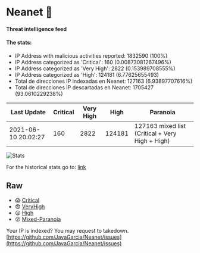 # Neanet :hocho:
#### Threat intelligence feed
#### The stats:

- IP Address with malicious activities reported: 1832590 (100%)
- IP Address categorized as 'Critical':  160 (0.00873081267496%)
- IP Address categorized as 'Very High':  2822 (0.153989708555%)
- IP Address categorized as 'High':  124181 (6.77625655493)
- Total de direcciones IP indexadas en Neanet:  127163 (6.93897707616%)
- Total de direcciones IP descartadas en Neanet:  1705427 (93.0610229238%)

| Last Update | Critical | Very High | High | Paranoia |
| --- | --- | --- | --- | --- |
| 2021-06-10 20:02:27 | 160 | 2822 | 124181 | 127163 mixed list (Critical + Very High + High)|

![Stats](https://docs.google.com/spreadsheets/d/e/2PACX-1vSnaNMIXVabIpDJjufMlzH7poXnshF3mgd8Is1g9ytUEzVsP5my4Trn8f-xkoLLQ38xpL3HtmUexLo6/pubchart?oid=501124687&format=image)

For the historical stats go to: [link](/stats.csv)
## Raw
- :scream: [Critical](https://raw.githubusercontent.com/JavaGarcia/Neanet/master/blacklists/neanet_critical.txt)
- :fearful: [VeryHigh](https://raw.githubusercontent.com/JavaGarcia/Neanet/master/blacklists/neanet_veryHigh.txtt)
- :frowning: [High](https://raw.githubusercontent.com/JavaGarcia/Neanet/master/blacklists/neanet_high.txt)
- :dizzy_face: [Mixed-Paranoia](https://raw.githubusercontent.com/JavaGarcia/Neanet/master/blacklists/neanet_all.txt)


Your IP is indexed? You may request to takedown. [https://github.com/JavaGarcia/Neanet/issues](https://github.com/JavaGarcia/Neanet/issues)



































































































































































































































































































































































































































































































































































































































































































































































































































































































































































































































































































































































































































































































































































































































































































































































































































































































































































































































































































































































































































































































































































































































































































































































































































































































































































































































































































































































































































































































































































































































































































































































































































































































































































































































































































































































































































































































































































































































































































































































































































































































































































































































































































































































































































































































































































































































































































































































































































































































































































































































































































































































































































































































































































































































































































































































































































































































































































































































































































































































































































































































































































































































































































































































































































































































































































































































































































































































































































































































































































































































































































































